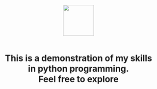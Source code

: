 <div style="text-align:center;">
  <img src="https://user-images.githubusercontent.com/74038190/212257472-08e52665-c503-4bd9-aa20-f5a4dae769b5.gif" width="100">
</div>
<br>
<h1 style="text-align:center;">
  This is a demonstration of my skills in python programming.<br>
  Feel free to explore<br>
</h1>
